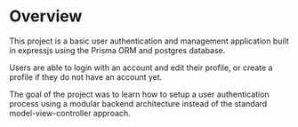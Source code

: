 # Overview
This project is a basic user authentication and management application built in expressjs using the Prisma ORM and postgres database.

Users are able to login with an account and edit their profile, or create a profile if they do not have an account yet.

The goal of the project was to learn how to setup a user authentication process using a modular backend architecture instead of the standard model-view-controller approach.
